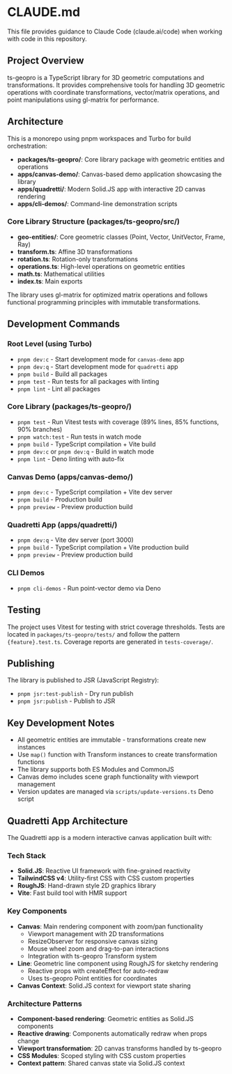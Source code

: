 # CLAUDE.md

This file provides guidance to Claude Code (claude.ai/code) when working with
code in this repository.

## Project Overview

ts-geopro is a TypeScript library for 3D geometric computations and
transformations. It provides comprehensive tools for handling 3D geometric
operations with coordinate transformations, vector/matrix operations, and point
manipulations using gl-matrix for performance.

## Architecture

This is a monorepo using pnpm workspaces and Turbo for build orchestration:

- **packages/ts-geopro/**: Core library package with geometric entities and
  operations
- **apps/canvas-demo/**: Canvas-based demo application showcasing the library
- **apps/quadretti/**: Modern Solid.JS app with interactive 2D canvas rendering
- **apps/cli-demos/**: Command-line demonstration scripts

### Core Library Structure (packages/ts-geopro/src/)

- **geo-entities/**: Core geometric classes (Point, Vector, UnitVector, Frame,
  Ray)
- **transform.ts**: Affine 3D transformations
- **rotation.ts**: Rotation-only transformations
- **operations.ts**: High-level operations on geometric entities
- **math.ts**: Mathematical utilities
- **index.ts**: Main exports

The library uses gl-matrix for optimized matrix operations and follows
functional programming principles with immutable transformations.

## Development Commands

### Root Level (using Turbo)

- `pnpm dev:c` - Start development mode for `canvas-demo` app
- `pnpm dev:q` - Start development mode for `quadretti` app
- `pnpm build` - Build all packages
- `pnpm test` - Run tests for all packages with linting
- `pnpm lint` - Lint all packages

### Core Library (packages/ts-geopro/)

- `pnpm test` - Run Vitest tests with coverage (89% lines, 85% functions, 90%
  branches)
- `pnpm watch:test` - Run tests in watch mode
- `pnpm build` - TypeScript compilation + Vite build
- `pnpm dev:c` or `pnpm dev:q` - Build in watch mode
- `pnpm lint` - Deno linting with auto-fix

### Canvas Demo (apps/canvas-demo/)

- `pnpm dev:c` - TypeScript compilation + Vite dev server
- `pnpm build` - Production build
- `pnpm preview` - Preview production build

### Quadretti App (apps/quadretti/)

- `pnpm dev:q` - Vite dev server (port 3000)
- `pnpm build` - TypeScript compilation + Vite production build
- `pnpm preview` - Preview production build

### CLI Demos

- `pnpm cli-demos` - Run point-vector demo via Deno

## Testing

The project uses Vitest for testing with strict coverage thresholds. Tests are
located in `packages/ts-geopro/tests/` and follow the pattern
`{feature}.test.ts`. Coverage reports are generated in `tests-coverage/`.

## Publishing

The library is published to JSR (JavaScript Registry):

- `pnpm jsr:test-publish` - Dry run publish
- `pnpm jsr:publish` - Publish to JSR

## Key Development Notes

- All geometric entities are immutable - transformations create new instances
- Use `map()` function with Transform instances to create transformation
  functions
- The library supports both ES Modules and CommonJS
- Canvas demo includes scene graph functionality with viewport management
- Version updates are managed via `scripts/update-versions.ts` Deno script

## Quadretti App Architecture

The Quadretti app is a modern interactive canvas application built with:

### Tech Stack
- **Solid.JS**: Reactive UI framework with fine-grained reactivity
- **TailwindCSS v4**: Utility-first CSS with CSS custom properties
- **RoughJS**: Hand-drawn style 2D graphics library
- **Vite**: Fast build tool with HMR support

### Key Components
- **Canvas**: Main rendering component with zoom/pan functionality
  - Viewport management with 2D transformations
  - ResizeObserver for responsive canvas sizing
  - Mouse wheel zoom and drag-to-pan interactions
  - Integration with ts-geopro Transform system
- **Line**: Geometric line component using RoughJS for sketchy rendering
  - Reactive props with createEffect for auto-redraw
  - Uses ts-geopro Point entities for coordinates
- **Canvas Context**: Solid.JS context for viewport state sharing

### Architecture Patterns
- **Component-based rendering**: Geometric entities as Solid.JS components
- **Reactive drawing**: Components automatically redraw when props change
- **Viewport transformation**: 2D canvas transforms handled by ts-geopro
- **CSS Modules**: Scoped styling with CSS custom properties
- **Context pattern**: Shared canvas state via Solid.JS context
